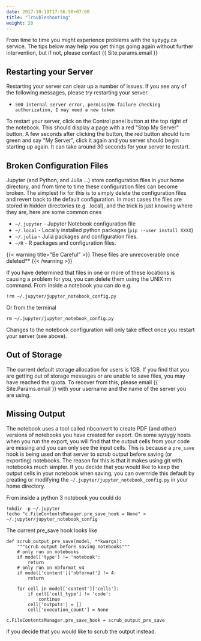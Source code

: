 ```yaml
---
date: 2017-10-19T17:56:50+07:00
title: "Troubleshooting"
weight: 20
---
```


From time to time you might experience problems with the syzygy.ca service. The
tips below may help you get things going again without further intervention, but
if not, please contact {{ Site.params.email }}

## Restarting your Server

Restarting your server can clear up a number of issues. If you see any of the
following messages, please try restarting your server.

 * `500 internal server error, permissi9n failure checking authorization, I may
   need a new token`

To restart your server, click on the Control panel button at the top right of
the notebook. This should display a page with a red "Stop My Server" button.
A few seconds after clicking the button, the red button should turn green and
say "My Server", click it again and you server should begin starting up again.
It can take around 30 seconds for your server to restart.

## Broken Configuration Files

Jupyter (and Python, and Julia ...) store configuration files in your home
directory, and from time to time these configuration files can become broken.
The simplest fix for this is to simply delete the configuration files and
revert back to the default configuration. In most cases the files are stored in
hidden directories (e.g. .local), and the trick is just knowing where they are,
here are some common ones

  * `~/.jupyter` - Jupyter Notebook configuration file
  * `~/.local` - Locally installed python packages (`pip --user install
    XXXX`)
  * `~/.julia` - Julia packages and configuration files.
  * `~/R` - R packages and configuration files.

{{< warning title="Be Careful" >}}
These files are unrecoverable once deleted**
{{< /warning >}}

If you have determined that files in one or more of these locations is causing a
problem for you, you can delete them using the UNIX rm command. From inside a
notebook you can do e.g.

```
!rm ~/.jupyter/jupyter_notebook_config.py
```
Or from the terminal
```
rm ~/.jupyter/jupyter_notebook_config.py
```
Changes to the notebook configuration will only take effect once you restart
your server (see above).

## Out of Storage

The current default storage allocation for users is 1GB. If you find that you
are getting out of storage messages or are unable to save files, you may have
reached the quota. To recover from this, please email {{ Site.Params.email }} with your
username and the name of the server you are using.

## Missing Output

The notebook uses a tool called nbconvert to create PDF (and other) versions of
notebooks you have created for export. On some syzygy hosts when you run the
export, you will find that the output cells from your code are missing and you
can only see the input cells. This is because a `pre_save` hook is
being used on that server to scrub output before saving (or exporting)
notebooks. The reason for this is that it makes using git with notebooks much
simpler. If you decide that you would like to keep the output cells in your
notebook when saving, you can overrride this default by creating or modifying
the `~/.jupyter/jupyter_notebook_config.py` in your home directory.

From inside a python 3 notebook you could do
```
!mkdir -p ~/.jupyter
!echo "c.FileContentsManager.pre_save_hook = None" > ~/.jupyter/jupyter_notebook_config
```

The current pre_save hook looks like

```
def scrub_output_pre_save(model, **kwargs):
    """scrub output before saving notebooks"""
    # only run on notebooks
    if model['type'] != 'notebook':
        return
    # only run on nbformat v4
    if model['content']['nbformat'] != 4:
        return

    for cell in model['content']['cells']:
        if cell['cell_type'] != 'code':
            continue
        cell['outputs'] = []
        cell['execution_count'] = None

c.FileContentsManager.pre_save_hook = scrub_output_pre_save
```

if you decide that you would like to scrub the output instead.
